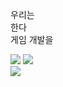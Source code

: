 우리는  
한다  
게임 개발을  

<div>
<img src="https://img.shields.io/badge/TypeScript-3178C6?style=for-the-badge&logo=TypeScript&logoColor=white">
<img src="https://img.shields.io/badge/JavaScript-F7DF1E?style=for-the-badge&logo=JavaScript&logoColor=white">
</div>

<img src="https://user-images.githubusercontent.com/59164569/211562404-21ab59c6-4afb-4807-ac1c-4c3346e9760f.jpeg" />
